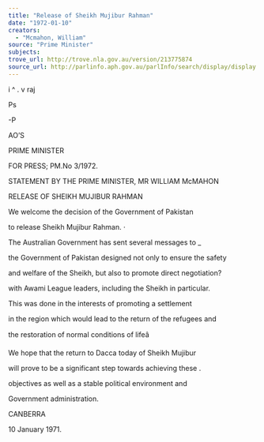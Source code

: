 ```yaml
---
title: "Release of Sheikh Mujibur Rahman"
date: "1972-01-10"
creators:
  - "Mcmahon, William"
source: "Prime Minister"
subjects:
trove_url: http://trove.nla.gov.au/version/213775874
source_url: http://parlinfo.aph.gov.au/parlInfo/search/display/display.w3p;query=Id%3A%22media/pressrel/HPR05000876%22
---
```


 i  ^  .  v raj 

 Ps

 -P

 AO’S

 PRIME MINISTER

 FOR PRESS; PM.No 3/1972.

 STATEMENT BY THE PRIME MINISTER, MR WILLIAM McMAHON

 RELEASE OF SHEIKH MUJIBUR RAHMAN

 We welcome the decision of the Government of Pakistan 

 to release Sheikh Mujibur Rahman.  ·

 The Australian Government has sent several messages to _ 

 the Government of Pakistan designed not only to ensure the safety 

 and welfare of the Sheikh, but also to promote direct negotiation? 

 with Awami League leaders, including the Sheikh in particular.

 This was done in the interests of promoting a settlement 

 in the region which would lead to the return of the refugees and 

 the restoration of normal conditions of lifeâ

 We hope that the return to Dacca today of Sheikh Mujibur 

 will prove to be a significant step towards achieving these .  

 objectives as well as a stable political environment and 

 Government administration.

 CANBERRA 

 10 January 1971.


